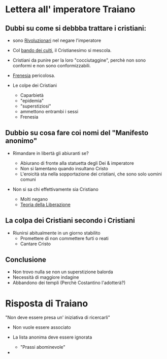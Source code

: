 
# Lettera all' imperatore Traiano

## Dubbi su come si debbba trattare i cristiani:

- sono [Rivoluzionari](Rivoluzionari) nel negare l'imperatore
- Col [bando dei culti](bando_dei_culti), il Cristianesimo si mescola.
- Cristiani da punire per la loro "cocciutaggine",
	perchè non sono conformi e non sono conformizzabili.
- [Frenesia](Frenesia) pericolosa.


- Le colpe dei Cristiani
	- Caparbietà
	- "epidemia"
	- "superstiziosi"
	- ammettono entrambi i sessi
	- Frenesia

## Dubbio su cosa fare coi nomi del "Manifesto anonimo"

- Rimandare in libertà gli abiuranti se?
	- Abiurano di fronte alla statuetta degli Dei & imperatore
	- Non si lamentano quando insultano Cristo
	- L'eroicità sta nella sopportazione dei cristiani, che sono solo uomini comuni

- Non si sa chi effettivamente sia Cristiano
	- Molti negano
	- [Teoria della Liberazione](Teoria_della_Liberazione)

## La colpa dei Cristiani secondo i Cristiani

- Riunirsi abitualmente in un giorno stabilito
	- Promettere di non commettere furti o reati
	- Cantare Cristo

## Conclusione
- Non trovo nulla se non un superstizione balorda
- Necessità di maggiore indagine
- Abbandono dei templi (Perchè Costantino l'adotterà?)


# Risposta di Traiano

"Non deve essere presa un' iniziativa di ricercarli"
- Non vuole essere associato
- La lista anonima deve essere ignorata
	- "Prassi abominevole"

-
